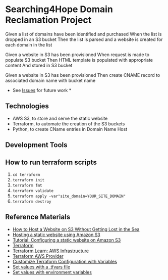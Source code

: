 # Searching4Hope Domain Reclamation Project

Given a list of domains have been identified and purchased
When the list is dropped in an S3 bucket
Then the list is parsed and a website is created for each domain in the list

Given a website in S3 has been provisioned
When request is made to populate S3 bucket
Then HTML template is populated with appropriate content
And stored in S3 bucket

Given a website in S3 has been provisioned
Then create CNAME record to associated domain name with bucket name

* See [Issues](https://github.com/coombsj/searching4hope/issues) for future work * 

## Technologies

- AWS S3, to store and serve the static website
- Terraform, to automate the creation of the S3 buckets
- Python, to create CName entries in Domain Name Host

## Development Tools

## How to run terraform scripts

1. `cd terraform`
2. `terraform init`
3. `terraform fmt`
4. `terraform validate`
5. `terraform apply -var"site_domain=YOUR_SITE_DOMAIN"`
6. `terraform destroy`

## Reference Materials

- [How to Host a Website on S3 Without Getting Lost in the Sea](https://medium.com/@kyle.galbraith/how-to-host-a-website-on-s3-without-getting-lost-in-the-sea-e2b82aa6cd38)
- [Hosting a static website using Amazon S3](https://docs.aws.amazon.com/AmazonS3/latest/userguide/WebsiteHosting.html)
- [Tutorial: Configuring a static website on Amazon S3](https://docs.aws.amazon.com/AmazonS3/latest/userguide/HostingWebsiteOnS3Setup.html)
- [Terraform](https://www.terraform.io/)
- [Terraform Learn: AWS Infrastructure](https://learn.hashicorp.com/tutorials/terraform/aws-build)
- [Terraform AWS Provider](https://registry.terraform.io/providers/hashicorp/aws/latest/docs)
- [Customize Terraform Configuration with Variables](https://learn.hashicorp.com/tutorials/terraform/variables?in=terraform/configuration-language&utm_source=WEBSITE&utm_medium=WEB_IO&utm_offer=ARTICLE_PAGE&utm_content=DOCS)
- [Set values with a .tfvars file](https://learn.hashicorp.com/tutorials/terraform/sensitive-variables?in=terraform/configuration-language#set-values-with-a-tfvars-file)
- [Set values with environment variables](https://learn.hashicorp.com/tutorials/terraform/sensitive-variables?in=terraform/configuration-language#set-values-with-environment-variables)



